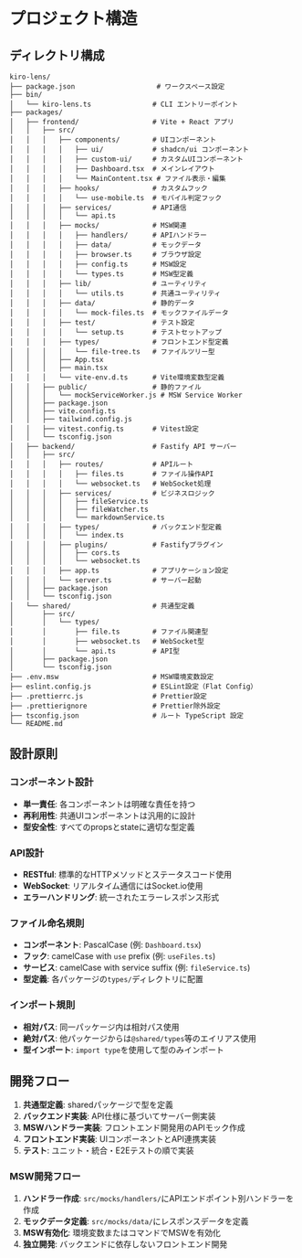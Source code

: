 # プロジェクト構造

## ディレクトリ構成

```
kiro-lens/
├── package.json                    # ワークスペース設定
├── bin/
│   └── kiro-lens.ts               # CLI エントリーポイント
├── packages/
│   ├── frontend/                  # Vite + React アプリ
│   │   ├── src/
│   │   │   ├── components/        # UIコンポーネント
│   │   │   │   ├── ui/            # shadcn/ui コンポーネント
│   │   │   │   ├── custom-ui/     # カスタムUIコンポーネント
│   │   │   │   ├── Dashboard.tsx  # メインレイアウト
│   │   │   │   └── MainContent.tsx # ファイル表示・編集
│   │   │   ├── hooks/             # カスタムフック
│   │   │   │   └── use-mobile.ts  # モバイル判定フック
│   │   │   ├── services/          # API通信
│   │   │   │   └── api.ts
│   │   │   ├── mocks/             # MSW関連
│   │   │   │   ├── handlers/      # APIハンドラー
│   │   │   │   ├── data/          # モックデータ
│   │   │   │   ├── browser.ts     # ブラウザ設定
│   │   │   │   ├── config.ts      # MSW設定
│   │   │   │   └── types.ts       # MSW型定義
│   │   │   ├── lib/               # ユーティリティ
│   │   │   │   └── utils.ts       # 共通ユーティリティ
│   │   │   ├── data/              # 静的データ
│   │   │   │   └── mock-files.ts  # モックファイルデータ
│   │   │   ├── test/              # テスト設定
│   │   │   │   └── setup.ts       # テストセットアップ
│   │   │   ├── types/             # フロントエンド型定義
│   │   │   │   └── file-tree.ts   # ファイルツリー型
│   │   │   ├── App.tsx
│   │   │   ├── main.tsx
│   │   │   └── vite-env.d.ts      # Vite環境変数型定義
│   │   ├── public/                # 静的ファイル
│   │   │   └── mockServiceWorker.js # MSW Service Worker
│   │   ├── package.json
│   │   ├── vite.config.ts
│   │   ├── tailwind.config.js
│   │   ├── vitest.config.ts       # Vitest設定
│   │   └── tsconfig.json
│   ├── backend/                   # Fastify API サーバー
│   │   ├── src/
│   │   │   ├── routes/            # APIルート
│   │   │   │   ├── files.ts       # ファイル操作API
│   │   │   │   └── websocket.ts   # WebSocket処理
│   │   │   ├── services/          # ビジネスロジック
│   │   │   │   ├── fileService.ts
│   │   │   │   ├── fileWatcher.ts
│   │   │   │   └── markdownService.ts
│   │   │   ├── types/             # バックエンド型定義
│   │   │   │   └── index.ts
│   │   │   ├── plugins/           # Fastifyプラグイン
│   │   │   │   ├── cors.ts
│   │   │   │   └── websocket.ts
│   │   │   ├── app.ts             # アプリケーション設定
│   │   │   └── server.ts          # サーバー起動
│   │   ├── package.json
│   │   └── tsconfig.json
│   └── shared/                    # 共通型定義
│       ├── src/
│       │   └── types/
│       │       ├── file.ts        # ファイル関連型
│       │       ├── websocket.ts   # WebSocket型
│       │       └── api.ts         # API型
│       ├── package.json
│       └── tsconfig.json
├── .env.msw                       # MSW環境変数設定
├── eslint.config.js               # ESLint設定（Flat Config）
├── .prettierrc.js                 # Prettier設定
├── .prettierignore                # Prettier除外設定
├── tsconfig.json                  # ルート TypeScript 設定
└── README.md
```

## 設計原則

### コンポーネント設計

- **単一責任**: 各コンポーネントは明確な責任を持つ
- **再利用性**: 共通UIコンポーネントは汎用的に設計
- **型安全性**: すべてのpropsとstateに適切な型定義

### API設計

- **RESTful**: 標準的なHTTPメソッドとステータスコード使用
- **WebSocket**: リアルタイム通信にはSocket.io使用
- **エラーハンドリング**: 統一されたエラーレスポンス形式

### ファイル命名規則

- **コンポーネント**: PascalCase (例: `Dashboard.tsx`)
- **フック**: camelCase with `use` prefix (例: `useFiles.ts`)
- **サービス**: camelCase with service suffix (例: `fileService.ts`)
- **型定義**: 各パッケージの`types/`ディレクトリに配置

### インポート規則

- **相対パス**: 同一パッケージ内は相対パス使用
- **絶対パス**: 他パッケージからは`@shared/types`等のエイリアス使用
- **型インポート**: `import type`を使用して型のみインポート

## 開発フロー

1. **共通型定義**: sharedパッケージで型を定義
2. **バックエンド実装**: API仕様に基づいてサーバー側実装
3. **MSWハンドラー実装**: フロントエンド開発用のAPIモック作成
4. **フロントエンド実装**: UIコンポーネントとAPI連携実装
5. **テスト**: ユニット・統合・E2Eテストの順で実装

### MSW開発フロー

1. **ハンドラー作成**: `src/mocks/handlers/`にAPIエンドポイント別ハンドラーを作成
2. **モックデータ定義**: `src/mocks/data/`にレスポンスデータを定義
3. **MSW有効化**: 環境変数またはコマンドでMSWを有効化
4. **独立開発**: バックエンドに依存しないフロントエンド開発

